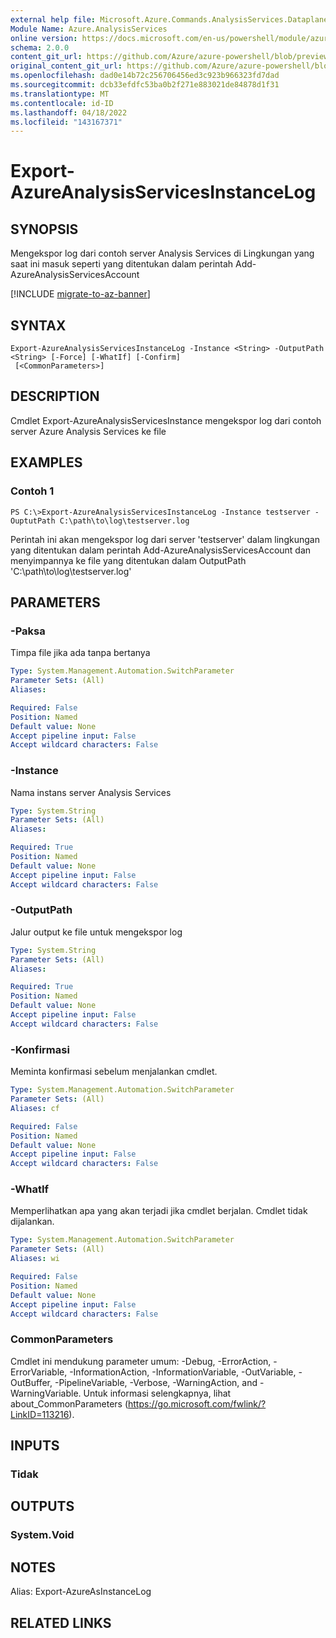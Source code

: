 ```yaml
---
external help file: Microsoft.Azure.Commands.AnalysisServices.Dataplane.dll-Help.xml
Module Name: Azure.AnalysisServices
online version: https://docs.microsoft.com/en-us/powershell/module/azurerm.analysisservices/export-azureanalysisservicesinstancelog
schema: 2.0.0
content_git_url: https://github.com/Azure/azure-powershell/blob/preview/src/ResourceManager/AnalysisServices/Commands.AnalysisServices.Dataplane/help/Export-AzureAnalysisServicesInstanceLog.md
original_content_git_url: https://github.com/Azure/azure-powershell/blob/preview/src/ResourceManager/AnalysisServices/Commands.AnalysisServices.Dataplane/help/Export-AzureAnalysisServicesInstanceLog.md
ms.openlocfilehash: dad0e14b72c256706456ed3c923b966323fd7dad
ms.sourcegitcommit: dcb33efdfc53ba0b2f271e883021de84878d1f31
ms.translationtype: MT
ms.contentlocale: id-ID
ms.lasthandoff: 04/18/2022
ms.locfileid: "143167371"
---
```

# Export-AzureAnalysisServicesInstanceLog

## SYNOPSIS
Mengekspor log dari contoh server Analysis Services di Lingkungan yang saat ini masuk seperti yang ditentukan dalam perintah Add-AzureAnalysisServicesAccount

[!INCLUDE [migrate-to-az-banner](../../includes/migrate-to-az-banner.md)]

## SYNTAX

```
Export-AzureAnalysisServicesInstanceLog -Instance <String> -OutputPath <String> [-Force] [-WhatIf] [-Confirm]
 [<CommonParameters>]
```

## DESCRIPTION
Cmdlet Export-AzureAnalysisServicesInstance mengekspor log dari contoh server Azure Analysis Services ke file

## EXAMPLES

### Contoh 1
```
PS C:\>Export-AzureAnalysisServicesInstanceLog -Instance testserver -OuptutPath C:\path\to\log\testserver.log
```

Perintah ini akan mengekspor log dari server 'testserver' dalam lingkungan yang ditentukan dalam perintah Add-AzureAnalysisServicesAccount dan menyimpannya ke file yang ditentukan dalam OutputPath 'C:\path\to\log\testserver.log'

## PARAMETERS

### -Paksa
Timpa file jika ada tanpa bertanya

```yaml
Type: System.Management.Automation.SwitchParameter
Parameter Sets: (All)
Aliases:

Required: False
Position: Named
Default value: None
Accept pipeline input: False
Accept wildcard characters: False
```

### -Instance
Nama instans server Analysis Services

```yaml
Type: System.String
Parameter Sets: (All)
Aliases:

Required: True
Position: Named
Default value: None
Accept pipeline input: False
Accept wildcard characters: False
```

### -OutputPath
Jalur output ke file untuk mengekspor log

```yaml
Type: System.String
Parameter Sets: (All)
Aliases:

Required: True
Position: Named
Default value: None
Accept pipeline input: False
Accept wildcard characters: False
```

### -Konfirmasi
Meminta konfirmasi sebelum menjalankan cmdlet.

```yaml
Type: System.Management.Automation.SwitchParameter
Parameter Sets: (All)
Aliases: cf

Required: False
Position: Named
Default value: None
Accept pipeline input: False
Accept wildcard characters: False
```

### -WhatIf
Memperlihatkan apa yang akan terjadi jika cmdlet berjalan. Cmdlet tidak dijalankan.

```yaml
Type: System.Management.Automation.SwitchParameter
Parameter Sets: (All)
Aliases: wi

Required: False
Position: Named
Default value: None
Accept pipeline input: False
Accept wildcard characters: False
```

### CommonParameters
Cmdlet ini mendukung parameter umum: -Debug, -ErrorAction, -ErrorVariable, -InformationAction, -InformationVariable, -OutVariable, -OutBuffer, -PipelineVariable, -Verbose, -WarningAction, and -WarningVariable. Untuk informasi selengkapnya, lihat about_CommonParameters (https://go.microsoft.com/fwlink/?LinkID=113216).

## INPUTS

### Tidak

## OUTPUTS

### System.Void

## NOTES
Alias: Export-AzureAsInstanceLog

## RELATED LINKS
